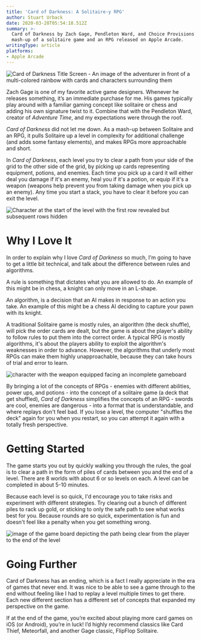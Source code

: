 ```yaml
---
title: 'Card of Darkness: A Solitaire-y RPG'
author: Stuart Urback
date: 2020-03-28T05:54:18.512Z
summary: >-
  Card of Darkness by Zach Gage, Pendleton Ward, and Choice Provisions is a
  mash-up of a solitaire game and an RPG released on Apple Arcade.
writingType: article
platforms:
- Apple Arcade
---
```

![Card of Darkness Title Screen - An image of the adventurer in front of a multi-colored rainbow with cards and characters surrounding them](/static/img/screenshot-2020-03-27-at-11.51.10-pm.webp "Title Screen")

Zach Gage is one of my favorite active game designers. Whenever he releases something, it’s an immediate purchase for me. His games typically play around with a familiar gaming concept like solitaire or chess and adding his own signature twist to it. Combine that with the Pendleton Ward, creator of *Adventure Time*, and my expectations were through the roof.

*Card of Darkness* did not let me down. As a mash-up between Solitaire and an RPG, it pulls Solitaire up a level in complexity for additional challenge (and adds some fantasy elements), and makes RPGs more approachable and short.  

In *Card of Darkness*, each level you try to clear a path from your side of the grid to the other side of the grid, by picking up cards representing equipment, potions, and enemies.  Each time you pick up a card it will either deal you damage if it's an enemy, heal you if it's a potion, or equip if it's a weapon (weapons help prevent you from taking damage when you pick up an enemy). Any time you start a stack, you have to clear it before you can exit the level.  

![Character at the start of the level with the first row revealed but subsequent rows hidden](/static/img/screenshot-2020-03-27-at-11.51.39-pm.webp "Example of the Start of a Level")

# Why I Love It

In order to explain why I love *Card of Darkness* so much, I'm going to have to get a little bit technical, and talk about the difference between rules and algorithms.

A rule is something that dictates what you are allowed to do. An example of this might be in chess, a knight can only move in an L-shape.

An algorithm, is a decision that an AI makes in response to an action you take. An example of this might be a chess AI deciding to capture your pawn with its knight.

A traditional Solitaire game is mostly rules, an algorithm (the deck shuffle), will pick the order cards are dealt, but the game is about the player's ability to follow rules to put them into the correct order. A typical RPG is mostly algorithms, it's about the players ability to exploit the algorithm's weaknesses in order to advance. However, the algorithms that underly most RPGs can make them highly unapproachable, because they can take hours of trial and error to learn.

![character with the weapon equipped facing an incomplete gameboard](/static/img/screenshot-2020-03-27-at-11.52.07-pm.webp "Character with Weapon Equipped - Level Incomplete")

By bringing a lot of the concepts of RPGs - enemies with different abilities, power ups, and potions - into the concept of a solitaire game (a deck that get shuffled), *Card of Darkness* simplifies the concepts of an RPG - swords are cool, enemies are dangerous - into a format that is understandable, and where replays don't feel bad. If you lose a level, the computer "shuffles the deck" again for you when you restart, so you can attempt it again with a totally fresh perspective.

# Getting Started

The game starts you out by quickly walking you through the rules, the goal is to clear a path in the form of piles of cards between you and the end of a level. There are 8 worlds with about 6 or so levels on each. A level can be completed in about 5-10 minutes. 

Because each level is so quick, I'd encourage you to take risks and experiment with different strategies.  Try clearing out a bunch of different piles to rack up gold, or sticking to only the safe path to see what works best for you.  Because rounds are so quick, experimentation is fun and doesn't feel like a penalty when you get something wrong. 

![image of the game board depicting the path being clear from the player to the end of the level](/static/img/screenshot-2020-03-27-at-11.52.30-pm.webp "Path Clear!")

# Going Further

Card of Darkness has an ending, which is a fact I really appreciate in the era of games that never end. It was nice to be able to see a game through to the end without feeling like I had to replay a level multiple times to get there. Each new different section has a different set of concepts that expanded my perspective on the game.

If at the end of the game, you’re excited about playing more card games on iOS (or Android), you’re in luck! I’d highly recommend classics like Card Thief, Meteorfall, and another Gage classic, FlipFlop Solitaire.
